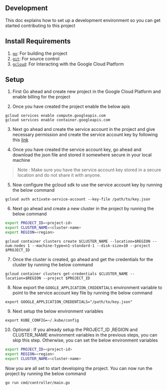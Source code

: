 ## Development

This doc explains how to set up a development environment so you can get started contributing to this project

## Install Requirements

1. [`go`](https://golang.org/doc/install): For building the project
1. [`git`](https://help.github.com/articles/set-up-git/): For source control
1. [`gcloud`](https://cloud.google.com/sdk/docs/install): For Interacting with the Google Cloud Platform


## Setup

1. First Go ahead and create new project in the Google Cloud Platform and enable billing for the project

2. Once you have created the project enable the below apis 

```
gcloud services enable compute.googleapis.com
gcloud services enable container.googleapis.com
```

3. Next go ahead and create the service account in the project and give necessary permission and create the service account key by following this [link](https://cloud.google.com/iam/docs/creating-managing-service-account-keys)


4. Once you have created the service account key, go ahead and download the json file and stored it somewhere secure in your local machine

> Note : Make sure you have the service account key stored in a secure location and do not share it with anyone.

5. Now configure the gcloud sdk to use the service account key by running the below command

```
gcloud auth activate-service-account --key-file /path/to/key.json
```

6. Next go ahead and create a new cluster in the project by running the below command



```bash
export PROJECT_ID=<project-id>
export CLUSTER_NAME=<cluster-name>
export REGION=<region>
```


```
gcloud container clusters create $CLUSTER_NAME --location=$REGION --num-nodes 1 --machine-type=n1-standard-1 --disk-size=10 --project $PROJECT_ID 
```


7. Once the cluster is created, go ahead and get the credentials for the cluster by running the below command

```
gcloud container clusters get-credentials $CLUSTER_NAME --location=$REGION --project $PROJECT_ID
```

8. Now export the `GOOGLE_APPLICATION_CREDENTIALS` environment variable to point to the service account key file by running the below command

```
export GOOGLE_APPLICATION_CREDENTIALS="/path/to/key.json"
```

9. Next setup the below environment variables

```
export KUBE_CONFIG=~/.kube/config
```

10. Optional : If you already setup the PROJECT_ID ,REGION and CLUSTER_NAME environment variables in the previous steps, you can skip this step. Otherwise, you can set the below environment variables

```bash
export PROJECT_ID=<project-id>
export REGION=<region>
export CLUSTER_NAME=<cluster-name>
```


Now you are all set to start developing the project. You can now run the project by running the below command

```
go run cmd/controller/main.go
```
